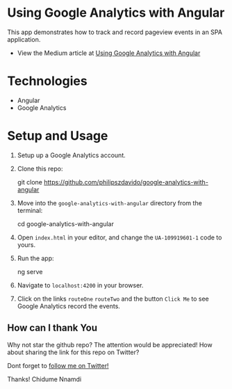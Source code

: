 # Using Google Analytics with Angular

This app demonstrates how to track and record pageview events in an SPA application.

* View the Medium article at [Using Google Analytics with Angular](https://medium.com/@kurtwanger40/using-google-analytics-with-angular-25c93bffaa18)

# Technologies
- Angular
- Google Analytics

# Setup and Usage
1. Setup up a Google Analytics account.
1. Clone this repo:

    git clone https://github.com/philipszdavido/google-analytics-with-angular

1. Move into the `google-analytics-with-angular` directory from the terminal:

    cd google-analytics-with-angular

1. Open `index.html` in your editor, and change the `UA-109919601-1` code to yours.
1. Run the app:

    ng serve

1. Navigate to `localhost:4200` in your browser.
1. Click on the links `routeOne` `routeTwo` and the button `Click Me` to see Google Analytics record the events.

## How can I thank You
Why not star the github repo? The attention would be appreciated! How about sharing the link for this repo on Twitter?

Dont forget to [follow me on Twitter!](https://twitter.com/ngArchangel)

Thanks! Chidume Nnamdi